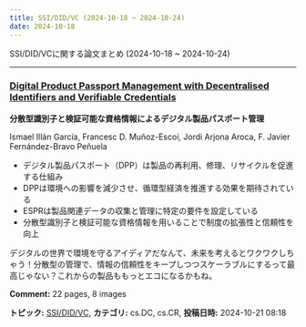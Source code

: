 ```yaml
---
title: SSI/DID/VC (2024-10-18 ~ 2024-10-24)
date: 2024-10-18
---
```


SSI/DID/VCに関する論文まとめ (2024-10-18 ~ 2024-10-24)


- - -

### [Digital Product Passport Management with Decentralised Identifiers and Verifiable Credentials](http://arxiv.org/abs/2410.15758)

**分散型識別子と検証可能な資格情報によるデジタル製品パスポート管理**

Ismael Illán García, Francesc D. Muñoz-Escoí, Jordi Arjona Aroca, F. Javier Fernández-Bravo Peñuela

- デジタル製品パスポート（DPP）は製品の再利用、修理、リサイクルを促進する仕組み
- DPPは環境への影響を減少させ、循環型経済を推進する効果を期待されている
- ESPRは製品関連データの収集と管理に特定の要件を設定している
- 分散型識別子と検証可能な資格情報を用いることで制度の拡張性と信頼性を向上

デジタルの世界で環境を守るアイディアだなんて、未来を考えるとワクワクしちゃう！分散型の管理で、情報の信頼性をキープしつつスケーラブルにするって最高じゃない？これからの製品ももっとエコになるかもね。

**Comment:** 22 pages, 8 images

**トピック:** [SSI/DID/VC](../../ssi), **カテゴリ:** cs.DC, cs.CR, **投稿日時:** 2024-10-21 08:18
